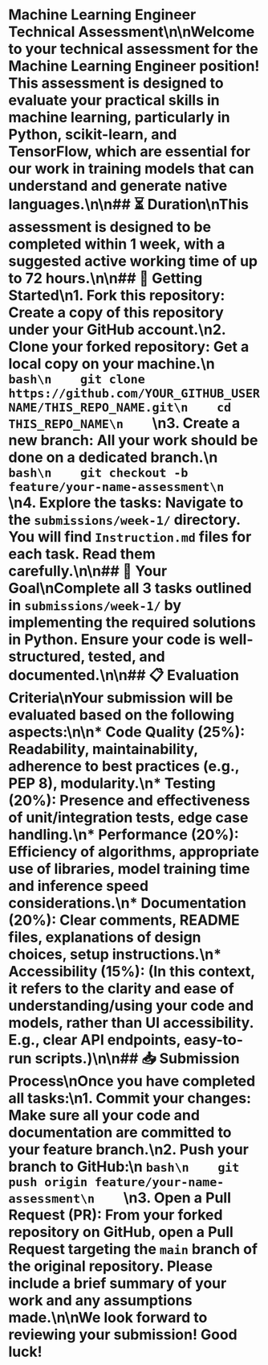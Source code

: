 # Machine Learning Engineer Technical Assessment\n\nWelcome to your technical assessment for the Machine Learning Engineer position! This assessment is designed to evaluate your practical skills in machine learning, particularly in Python, scikit-learn, and TensorFlow, which are essential for our work in training models that can understand and generate native languages.\n\n## ⏳ Duration\nThis assessment is designed to be completed within **1 week**, with a suggested active working time of up to **72 hours**.\n\n## 🚀 Getting Started\n1.  **Fork this repository:** Create a copy of this repository under your GitHub account.\n2.  **Clone your forked repository:** Get a local copy on your machine.\n    ```bash\n    git clone https://github.com/YOUR_GITHUB_USERNAME/THIS_REPO_NAME.git\n    cd THIS_REPO_NAME\n    ```\n3.  **Create a new branch:** All your work should be done on a dedicated branch.\n    ```bash\n    git checkout -b feature/your-name-assessment\n    ```\n4.  **Explore the tasks:** Navigate to the `submissions/week-1/` directory. You will find `Instruction.md` files for each task. Read them carefully.\n\n## 🎯 Your Goal\nComplete all **3 tasks** outlined in `submissions/week-1/` by implementing the required solutions in Python. Ensure your code is well-structured, tested, and documented.\n\n## 📋 Evaluation Criteria\nYour submission will be evaluated based on the following aspects:\n\n*   **Code Quality (25%):** Readability, maintainability, adherence to best practices (e.g., PEP 8), modularity.\n*   **Testing (20%):** Presence and effectiveness of unit/integration tests, edge case handling.\n*   **Performance (20%):** Efficiency of algorithms, appropriate use of libraries, model training time and inference speed considerations.\n*   **Documentation (20%):** Clear comments, README files, explanations of design choices, setup instructions.\n*   **Accessibility (15%):** (In this context, it refers to the clarity and ease of understanding/using your code and models, rather than UI accessibility. E.g., clear API endpoints, easy-to-run scripts.)\n\n## 📥 Submission Process\nOnce you have completed all tasks:\n1.  **Commit your changes:** Make sure all your code and documentation are committed to your feature branch.\n2.  **Push your branch to GitHub:**\n    ```bash\n    git push origin feature/your-name-assessment\n    ```\n3.  **Open a Pull Request (PR):** From your forked repository on GitHub, open a Pull Request targeting the `main` branch of the **original repository**. Please include a brief summary of your work and any assumptions made.\n\nWe look forward to reviewing your submission! Good luck!